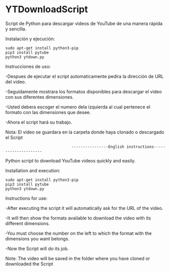 # YTDownloadScript
Script de Python para descargar videos de YouTube de una manera rápida y sencilla.


Instalación y ejecución:

	sudo apt-get install python3-pip
	pip3 install pytube
	python3 ytdown.py 
	
Instrucciones de uso:

-Despues de ejecutar el script automaticamente pedira la dirección de URL del video.

-Seguidamente mostrara los formatos disponibles para descargar el video con sus diferentes dimensiones.

-Usted debera escoger el numero dela izquierda al cual pertenece el formato con las dimensiones que desee.

-Ahora el script hará su trabajo.

Nota: El video se guardara en la carpeta donde haya clonado o descargado el Script


                                 ----------------English instructions---------------------

Python script to download YouTube videos quickly and easily.


Installation and execution:

	sudo apt-get install python3-pip
	pip3 install pytube
	python3 ytdown.py

Instructions for use:

-After executing the script it will automatically ask for the URL of the video.

-It will then show the formats available to download the video with its different dimensions.

-You must choose the number on the left to which the format with the dimensions you want belongs.

-Now the Script will do its job.

Note: The video will be saved in the folder where you have cloned or downloaded the Script
